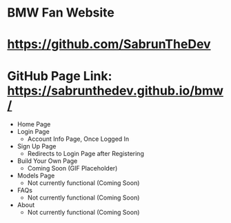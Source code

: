# BMW Fan Website

# https://github.com/SabrunTheDev

# GitHub Page Link: https://sabrunthedev.github.io/bmw/

- Home Page
- Login Page
  - Account Info Page, Once Logged In
- Sign Up Page
  - Redirects to Login Page after Registering
- Build Your Own Page
  - Coming Soon (GIF Placeholder)
- Models Page
  - Not currently functional (Coming Soon)
- FAQs
  - Not currently functional (Coming Soon)
- About
  - Not currently functional (Coming Soon)
